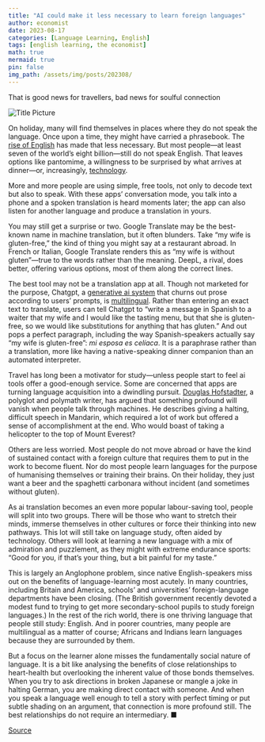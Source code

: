 ```yaml
---
title: "AI could make it less necessary to learn foreign languages"
author: economist
date: 2023-08-17
categories: [Language Learning, English]
tags: [english learning, the economist]
math: true
mermaid: true
pin: false
img_path: /assets/img/posts/202308/
---
```


That is good news for travellers, bad news for soulful connection

![Title Picture](20230819_CUD002.webp)

On holiday, many will find themselves in places where they do not speak the language. Once upon a time, they might have carried a phrasebook. The [rise of English](https://www.economist.com/culture/2023/05/25/as-it-spreads-across-the-world-who-owns-english) has made that less necessary. But most people—at least seven of the world’s eight billion—still do not speak English. That leaves options like pantomime, a willingness to be surprised by what arrives at dinner—or, increasingly, [technology](https://www.economist.com/culture/2022/11/30/the-translator-of-the-future-is-a-human-machine-hybrid).

More and more people are using simple, free tools, not only to decode text but also to speak. With these apps’ conversation mode, you talk into a phone and a spoken translation is heard moments later; the app can also listen for another language and produce a translation in yours.

You may still get a surprise or two. Google Translate may be the best-known name in machine translation, but it often blunders. Take “my wife is gluten-free,” the kind of thing you might say at a restaurant abroad. In French or Italian, Google Translate renders this as “my wife is without gluten”—true to the words rather than the meaning. DeepL, a rival, does better, offering various options, most of them along the correct lines.

The best tool may not be a translation app at all. Though not marketed for the purpose, Chatgpt, a [generative ai system](https://www.economist.com/business/2023/08/13/ai-is-setting-off-a-great-scramble-for-data) that churns out prose according to users’ prompts, is [multilingual](https://www.economist.com/culture/2023/03/29/chatgpt-is-a-marvel-of-multilingualism). Rather than entering an exact text to translate, users can tell Chatgpt to “write a message in Spanish to a waiter that my wife and I would like the tasting menu, but that she is gluten-free, so we would like substitutions for anything that has gluten.” And out pops a perfect paragraph, including the way Spanish-speakers actually say “my wife is gluten-free”: *mi esposa es celíaca*. It is a paraphrase rather than a translation, more like having a native-speaking dinner companion than an automated interpreter.

Travel has long been a motivator for study—unless people start to feel ai tools offer a good-enough service. Some are concerned that apps are turning language acquisition into a dwindling pursuit. [Douglas Hofstadter](https://www.economist.com/by-invitation/2022/09/02/artificial-neural-networks-today-are-not-conscious-according-to-douglas-hofstadter), a polyglot and polymath writer, has argued that something profound will vanish when people talk through machines. He describes giving a halting, difficult speech in Mandarin, which required a lot of work but offered a sense of accomplishment at the end. Who would boast of taking a helicopter to the top of Mount Everest?

Others are less worried. Most people do not move abroad or have the kind of sustained contact with a foreign culture that requires them to put in the work to become fluent. Nor do most people learn languages for the purpose of humanising themselves or training their brains. On their holiday, they just want a beer and the spaghetti carbonara without incident (and sometimes without gluten).

As ai translation becomes an even more popular labour-saving tool, people will split into two groups. There will be those who want to stretch their minds, immerse themselves in other cultures or force their thinking into new pathways. This lot will still take on language study, often aided by technology. Others will look at learning a new language with a mix of admiration and puzzlement, as they might with extreme endurance sports: “Good for you, if that’s your thing, but a bit painful for my taste.”

This is largely an Anglophone problem, since native English-speakers miss out on the benefits of language-learning most acutely. In many countries, including Britain and America, schools’ and universities’ foreign-language departments have been closing. (The British government recently devoted a modest fund to trying to get more secondary-school pupils to study foreign languages.) In the rest of the rich world, there is one thriving language that people still study: English. And in poorer countries, many people are multilingual as a matter of course; Africans and Indians learn languages because they are surrounded by them.

But a focus on the learner alone misses the fundamentally social nature of language. It is a bit like analysing the benefits of close relationships to heart-health but overlooking the inherent value of those bonds themselves. When you try to ask directions in broken Japanese or mangle a joke in halting German, you are making direct contact with someone. And when you speak a language well enough to tell a story with perfect timing or put subtle shading on an argument, that connection is more profound still. The best relationships do not require an intermediary. ■

[Source](https://www.economist.com/culture/2023/08/17/ai-could-make-it-less-necessary-to-learn-foreign-languages)